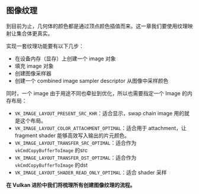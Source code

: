 ## 图像纹理

到目前为止，几何体的颜色都是通过顶点颜色插值而来。这一章我们要使用纹理映射让集合体更真实。

实现一套纹理功能要有以下几步：

* 在设备内存（显存）上创建一个 image 对象
* 填充 image 对象
* 创建图像采样器
* 创建一个 combined image sampler descriptor 从图像中采样颜色

同时，一个 image 由于用途不同也牵扯到优化，所以也需要指定一个 Image 的内存布局：

* `VK_IMAGE_LAYOUT_PRESENT_SRC_KHR`：适合显示，swap chain image 用的就是这个布局。
* `VK_IMAGE_LAYOUT_COLOR_ATTACHMENT_OPTIMAL`：适合用于 attachment，让 fragment shader 能够高效写入输出的片元颜色。
* `VK_IMAGE_LAYOUT_TRANSFER_SRC_OPTIMAL`：适合作为 `vkCmdCopyBufferToImage` 的src
* `VK_IMAGE_LAYOUT_TRANSFER_DST_OPTIMAL`：适合作为 `vkCmdCopyBufferToImage` 的dst
* `VK_IMAGE_LAYOUT_SHADER_READ_ONLY_OPTIMAL`：适合 shader 采样

**在 Vulkan 进阶中我们将梳理所有创建图像纹理的流程。**

